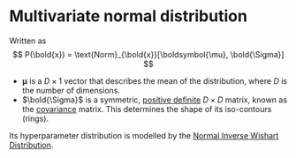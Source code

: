# Multivariate normal distribution

Written as
$$
P(\bold{x}) = \text{Norm}_{\bold{x}}[\boldsymbol{\mu}, \bold{\Sigma}]
$$

- $\boldsymbol{\mu}$ is a $D \times 1$ vector that describes the mean of the
  distribution, where $D$ is the number of dimensions.
- $\bold{\Sigma}$ is a symmetric, [positive definite](202210131406) $D \times D$ matrix, known as the [covariance](202210130950) matrix. This determines the shape of its iso-contours (rings).

Its hyperparameter distribution is modelled by the [Normal Inverse Wishart Distribution](202210101311).
